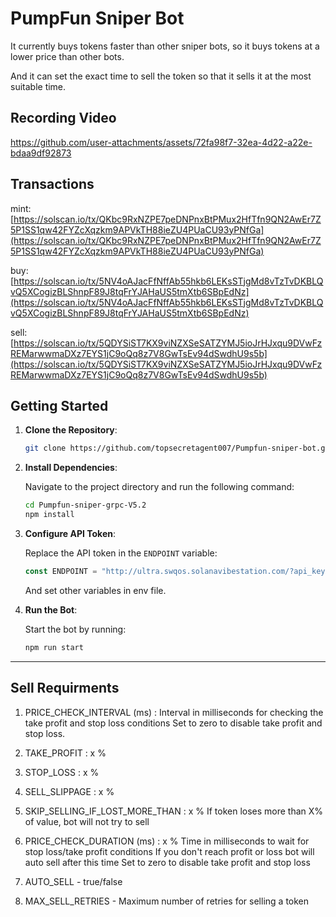 # PumpFun Sniper Bot 

It currently buys tokens faster than other sniper bots, so it buys tokens at a lower price than other bots.

And it can set the exact time to sell the token so that it sells it at the most suitable time.


## Recording Video

https://github.com/user-attachments/assets/72fa98f7-32ea-4d22-a22e-bdaa9df92873

## Transactions

mint: [https://solscan.io/tx/QKbc9RxNZPE7peDNPnxBtPMux2HfTfn9QN2AwEr7Z5P1SS1qw42FYZcXqzkm9APVkTH88ieZU4PUaCU93yPNfGa](https://solscan.io/tx/QKbc9RxNZPE7peDNPnxBtPMux2HfTfn9QN2AwEr7Z5P1SS1qw42FYZcXqzkm9APVkTH88ieZU4PUaCU93yPNfGa)

buy: [https://solscan.io/tx/5NV4oAJacFfNffAb55hkb6LEKsSTjgMd8vTzTvDKBLQvQ5XCogizBLShnpF89J8tqFrYJAHaUS5tmXtb6SBpEdNz](https://solscan.io/tx/5NV4oAJacFfNffAb55hkb6LEKsSTjgMd8vTzTvDKBLQvQ5XCogizBLShnpF89J8tqFrYJAHaUS5tmXtb6SBpEdNz)

sell: [https://solscan.io/tx/5QDYSiST7KX9viNZXSeSATZYMJ5ioJrHJxqu9DVwFzREMarwwmaDXz7EYS1jC9oQq8z7V8GwTsEv94dSwdhU9s5b](https://solscan.io/tx/5QDYSiST7KX9viNZXSeSATZYMJ5ioJrHJxqu9DVwFzREMarwwmaDXz7EYS1jC9oQq8z7V8GwTsEv94dSwdhU9s5b)

## Getting Started

1. **Clone the Repository**:

    ```bash
    git clone https://github.com/topsecretagent007/Pumpfun-sniper-bot.git
    ```

2. **Install Dependencies**:

    Navigate to the project directory and run the following command:

    ```bash
    cd Pumpfun-sniper-grpc-V5.2
    npm install
    ```

3. **Configure API Token**:

    Replace the API token in the `ENDPOINT` variable:

    ```ts
    const ENDPOINT = "http://ultra.swqos.solanavibestation.com/?api_key=";
    ```
    And set other variables in env file.

4. **Run the Bot**:

    Start the bot by running:

    ```bash
    npm run start
    ```

---

##  Sell Requirments

1. PRICE_CHECK_INTERVAL (ms) :
   Interval in milliseconds for checking the take profit and stop loss conditions
   Set to zero to disable take profit and stop loss.

2. TAKE_PROFIT : x %

3. STOP_LOSS : x  %

4. SELL_SLIPPAGE : x %

5. SKIP_SELLING_IF_LOST_MORE_THAN : x %
   If token loses more than X% of value, bot will not try to sell

6. PRICE_CHECK_DURATION (ms) : x %
   Time in milliseconds to wait for stop loss/take profit conditions
   If you don't reach profit or loss bot will auto sell after this time
   Set to zero to disable take profit and stop loss

7. AUTO_SELL - true/false

8. MAX_SELL_RETRIES - Maximum number of retries for selling a token
